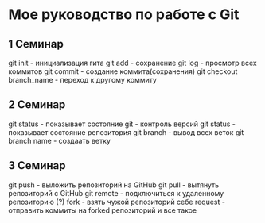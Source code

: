 # Мое руководство по работе с Git

## 1 Семинар

git init - инициализация гита
git add - сохранение
git log - просмотр всех коммитов
git commit - создание коммита(сохранения)
git checkout branch_name - переход к другому коммиту


## 2 Семинар

git status - показывает состояние
git - контроль версий 
git status - показывает состояние репозитория
git branch - вывод всех веток
git branch name - создаать ветку


## 3 Семинар

git push - выложить репозиторий на GitHub
git pull - вытянуть репозиторий с GitHub
git remote - подключиться к удаленному репозиторию (?)
fork - взять чужой репозиторий себе
request - отправить коммиты на forked репозиторий
и все такое

